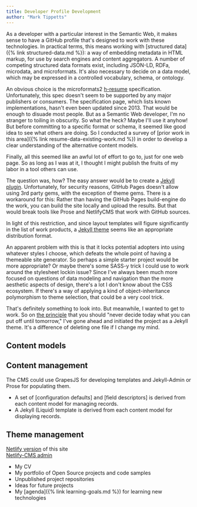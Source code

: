 ```yaml
---
title: Developer Profile Development
author: "Mark Tippetts"
---
```

As a developer with a particular interest in the Semantic Web, it makes sense to have a GitHub profile that's designed to work with these technologies. In practical terms, this means working with [structured data]({% link structured-data.md %}): a way of embedding metadata in HTML markup, for use by search engines and content aggregators. A number of competing structured data formats exist, including JSON-LD, RDFa, microdata, and microformats. It's also necessary to decide on a data model, which may be expressed in a controlled vocabulary, schema, or ontology.

An obvious choice is the microformats2 [h-resume](http://microformats.org/wiki/h-resume) specification. Unfortunately, this spec doesn't seem to be supported by any major publishers or consumers. The specification page, which lists known implementations, hasn't even been updated since 2013. That would be enough to disuade most people. But as a Semantic Web developer, I'm no stranger to toiling in obscurity. So what the heck? Maybe I'll use it anyhow! But before committing to a specific format or schema, it seemed like good idea to see what others are doing. So I conducted a survey of [prior work in this area]({% link resume-data-existing-work.md %}) in order to develop a clear understanding of the alternative content models.

Finally, all this seemed like an awful lot of effort to go to, just for one web page. So as long as I was at it, I thought I might publish the fruits of my labor in a tool others can use.

The question was, how? The easy answer would be to create a [Jekyll plugin](https://jekyllrb.com/docs/plugins/). Unfortunately, for security reasons, GitHub Pages doesn't allow using 3rd party gems, with the exception of theme gems. There is a workaround for this: Rather than having the GitHub Pages build-engine do the work, you can build the site locally and upload the results. But that would break tools like Prose and NetlifyCMS that work with GitHub sources.

In light of this restriction, and since layout templates will figure significantly in the list of work products, a [Jekyll theme](https://jekyllrb.com/docs/themes/#creating-a-gem-based-theme) seems like an appropriate distribution format.

An apparent problem with this is that it locks potential adopters into using whatever styles I choose, which defeats the whole point of having a themeable site generator. So perhaps a simple starter project would be more appropriate? Or maybe there's some SASS-y trick I could use to work around the stylesheet lockin issue? Since I've always been much more focused on questions of data modeling and navigation than the more aesthetic aspects of design, there's a lot I don't know about the CSS ecosystem. If there's a way of applying a kind of object-inheritance polymorphism to theme selection, that could be a very cool trick.

That's definitely something to look into. But meanwhile, I wanted to get to work. So on [the principle](https://blog.codinghorror.com/the-last-responsible-moment/) that you should "never decide today what you can put off until tomorrow," I've gone ahead and initiated the project as a Jekyll theme. It's a difference of deleting one file if I change my mind.

## Content models

## Content management

The CMS could use GrapesJS for developing templates and Jekyll-Admin or Prose for populating them.

- A set of [configuration defaults] and [field descriptors] is derived from each content model for managing records.
- A Jekyll (Liquid) template is derived from each content model for displaying records.

## Theme management

[Netlify version](https://matippetts.netlify.com) of this site  
[Netlify-CMS admin](https://matippetts.netlify.com/admin)

- My CV
- My portfolio of Open Source projects and code samples
- Unpublished project repositories
- Ideas for future projects
- My [agenda]({% link learning-goals.md %}) for learning new technologies
